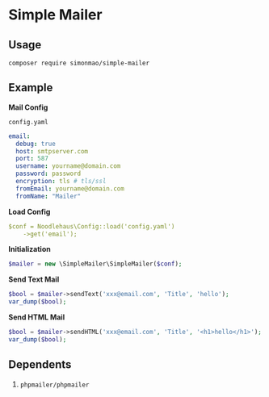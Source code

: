 # Simple Mailer

## Usage

```shell script
composer require simonmao/simple-mailer
```

## Example

**Mail Config**

`config.yaml`

```yaml
email:
  debug: true
  host: smtpserver.com
  port: 587
  username: yourname@domain.com
  password: password
  encryption: tls # tls/ssl
  fromEmail: yourname@domain.com
  fromName: "Mailer"
```


**Load Config**

```yaml
$conf = Noodlehaus\Config::load('config.yaml')
    ->get('email');
```


**Initialization**

```php
$mailer = new \SimpleMailer\SimpleMailer($conf);
```


**Send Text Mail**

```php
$bool = $mailer->sendText('xxx@email.com', 'Title', 'hello');
var_dump($bool);
```


**Send HTML Mail**

```php
$bool = $mailer->sendHTML('xxx@email.com', 'Title', '<h1>hello</h1>');
var_dump($bool);
```

## Dependents

1. `phpmailer/phpmailer`